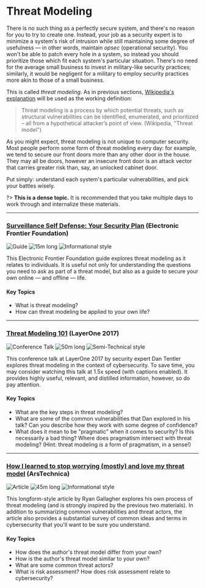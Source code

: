 # Threat Modeling

There is no such thing as a perfectly secure system, and there's no reason for you to try to create one. Instead, your job as a security expert is to minimize a system's risk of intrusion while still maintaining some degree of usefulness — in other words, maintain _opsec_ (operational security). You won't be able to patch every hole in a system, so instead you should prioritize those which fit each system's particular situation. There's no need for the average small business to invest in military-like security practices; similarly, it would be negligent for a military to employ security practices more akin to those of a small business.

This is called _threat modeling_. As in previous sections, [Wikipedia's explanation](https://en.wikipedia.org/wiki/Threat_model) will be used as the working definition:

> Threat modeling is a process by which potential threats, such as structural vulnerabilities can be identified, enumerated, and prioritized – all from a hypothetical attacker’s point of view. (Wikipedia, "Threat model")

As you might expect, threat modeling is not unique to computer security. Most people perform some form of threat modeling every day: for example, we tend to secure our front doors more than any other door in the house. They may all be doors, however an insecure front door is an attack vector that carries greater risk than, say, an unlocked cabinet door.

Put simply: understand each system's particular vulnerabilities, and pick your battles wisely.

?> **This is a dense topic.** It is recommended that you take multiple days to work through and internalize these materials.

---

### [Surveillance Self Defense: Your Security Plan](https://ssd.eff.org/en/module/your-security-plan) (Electronic Frontier Foundation)

![Guide](https://img.shields.io/badge/Type-Guide-success.svg)
![15m long](https://img.shields.io/badge/Duration-15m-yellow.svg)
![Informational style](https://img.shields.io/badge/Style-Informational-informational.svg)

This Electronic Frontier Foundation guide explores threat modeling as it relates to individuals. It is useful not only for understanding the questions you need to ask as part of a threat model, but also as a guide to secure your own online — and offline — life.

#### Key Topics

* What is threat modeling?
* How can threat modeling be applied to your own life?

---

### [Threat Modeling 101](https://www.youtube.com/watch?v=wu8SDWao_Ns) (LayerOne 2017)

![Conference Talk](https://img.shields.io/badge/Type-Talk-success.svg)
![50m long](https://img.shields.io/badge/Duration-50m-yellow.svg)
![Semi-Technical style](https://img.shields.io/badge/Style-Technical-informational.svg)

This conference talk at LayerOne 2017 by security expert Dan Tentler explores threat modeling in the context of cybersecurity. To save time, you may consider watching this talk at 1.5x speed (with captions enabled). It provides highly useful, relevant, and distilled information, however, so do pay attention.

#### Key Topics

* What are the key steps in threat modeling?
* What are some of the common vulnerabilities that Dan explored in his talk? Can you describe how they work with some degree of confidence?
* What does it mean to be "pragmatic" when it comes to security? Is this necessarily a bad thing? Where does pragmatism intersect with threat modeling? (Hint: threat modeling _is_ a form of pragmatism, in a sense!)

---

### [How I learned to stop worrying (mostly) and love my threat model](https://arstechnica.com/information-technology/2017/07/how-i-learned-to-stop-worrying-mostly-and-love-my-threat-model/) (ArsTechnica)

![Article](https://img.shields.io/badge/Type-Article-success.svg)
![45m long](https://img.shields.io/badge/Duration-45m-yellow.svg)
![Informational style](https://img.shields.io/badge/Style-Informational-informational.svg)

This longform-style article by Ryan Gallagher explores his own process of threat modeling (and is strongly inspired by the previous two materials). In addition to summarizing common vulnerabilities and threat actors, the article also provides a substantial survey of common ideas and terms in cybersecurity that you'll want to be sure you understand.

#### Key Topics

* How does the author's threat model differ from your own?
* How is the author's threat model similar to your own?
* What are some common threat actors?
* What is risk assessment? How does risk assessment relate to cybersecurity?